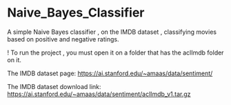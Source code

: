 # Naive_Bayes_Classifier
A simple Naive Bayes classifier , on the IMDB dataset , classifying movies based on positive and negative ratings.

! To run the project , you must open it on a folder that has the aclImdb folder on it. 

The IMDB dataset page: https://ai.stanford.edu/~amaas/data/sentiment/

The IMDB dataset download link: https://ai.stanford.edu/~amaas/data/sentiment/aclImdb_v1.tar.gz
